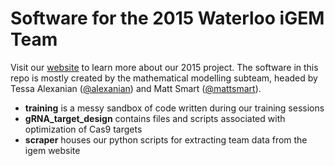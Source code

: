 # Software for the 2015 Waterloo iGEM Team

Visit our [website](http://igem.uwaterloo.ca) to learn more about our 2015 project.
The software in this repo is mostly created by the mathematical modelling subteam,
headed by Tessa Alexanian ([@alexanian](http://github.com/alexanian)) and Matt Smart
([@mattsmart](http://github.com/mattsmart)).

* **training** is a messy sandbox of code written during our training sessions  
* **gRNA_target_design** contains files and scripts associated with optimization of Cas9 targets  
* **scraper** houses our python scripts for extracting team data from the igem website 
